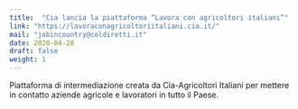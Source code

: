 ```yaml
---
title:  "Cia lancia la piattaforma “Lavora con agricoltori italiani”"
link: "https://lavoraconagricoltoriitaliani.cia.it/"
mail: "jobincountry@coldiretti.it"
date: 2020-04-28
draft: false
weight: 1
---
```


Piattaforma di intermediazione creata da Cia-Agricoltori Italiani per mettere in contatto aziende agricole e lavoratori in tutto il Paese.